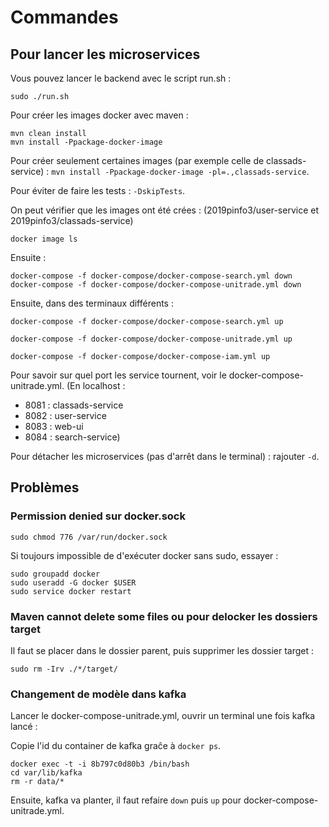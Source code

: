 # Commandes
## Pour lancer les microservices

Vous pouvez lancer le backend avec le script run.sh :
```
sudo ./run.sh

```

Pour créer les images docker avec maven :

```
mvn clean install
mvn install -Ppackage-docker-image

```

Pour créer seulement certaines images (par exemple celle de classads-service) : `mvn install -Ppackage-docker-image -pl=.,classads-service`.

Pour éviter de faire les tests : `-DskipTests`.

On peut vérifier que les images ont été crées : (2019pinfo3/user-service et 2019pinfo3/classads-service)

```
docker image ls  
```

Ensuite :

```
docker-compose -f docker-compose/docker-compose-search.yml down
docker-compose -f docker-compose/docker-compose-unitrade.yml down
```

Ensuite, dans des terminaux différents :

```
docker-compose -f docker-compose/docker-compose-search.yml up
```

```
docker-compose -f docker-compose/docker-compose-unitrade.yml up
```

```
docker-compose -f docker-compose/docker-compose-iam.yml up
```

Pour savoir sur quel port les service tournent, voir le docker-compose-unitrade.yml.
(En localhost :
  * 8081 : classads-service
  * 8082 : user-service
  * 8083 : web-ui
  * 8084 : search-service)

Pour détacher les microservices (pas d'arrêt dans le terminal) : rajouter `-d`.

## Problèmes

### Permission denied sur docker.sock

```
sudo chmod 776 /var/run/docker.sock
```

Si toujours impossible de d'exécuter docker sans sudo, essayer :

```
sudo groupadd docker
sudo useradd -G docker $USER
sudo service docker restart
```

### Maven cannot delete some files ou pour delocker les dossiers target

Il faut se placer dans le dossier parent, puis supprimer les dossier target :

`sudo rm -Irv ./*/target/`

### Changement de modèle dans kafka

Lancer le docker-compose-unitrade.yml, ouvrir un terminal une fois kafka lancé :

Copie l'id du container de kafka graĉe à `docker ps`.

```
docker exec -t -i 8b797c0d80b3 /bin/bash
cd var/lib/kafka
rm -r data/*
```

Ensuite, kafka va planter, il faut refaire `down` puis `up` pour docker-compose-unitrade.yml.
